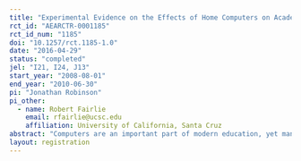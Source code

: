 ```yaml
---
title: "Experimental Evidence on the Effects of Home Computers on Academic Achievement among Schoolchildren"
rct_id: "AEARCTR-0001185"
rct_id_num: "1185"
doi: "10.1257/rct.1185-1.0"
date: "2016-04-29"
status: "completed"
jel: "I21, I24, J13"
start_year: "2008-08-01"
end_year: "2010-06-30"
pi: "Jonathan Robinson"
pi_other:
  - name: Robert Fairlie
    email: rfairlie@ucsc.edu
    affiliation: University of California, Santa Cruz
abstract: "Computers are an important part of modern education, yet many schoolchildren lack access to a computer at home. We test whether this impedes educational achievement by conducting the largest-ever field experiment that randomly provides free home computers to students. Although computer ownership and use increased substantially, we find no effects on any educational outcomes, including grades, test scores, credits earned, attendance, and disciplinary actions. Our estimates are precise enough to rule out even modestly-sized positive or negative impacts. The estimated null effect is consistent with survey evidence showing no change in homework time or other “intermediate” inputs in education."
layout: registration
---
```


